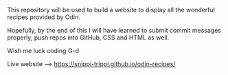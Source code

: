 This repository will be used to build a website to display all the wonderful recipes provided by Odin.

Hopefully, by the end of this I will have learned to submit commit messages properly, push repos into GitHub, CSS and HTML as well.

Wish me luck coding G-d

Live website --> https://snippi-trippi.github.io/odin-recipes/
